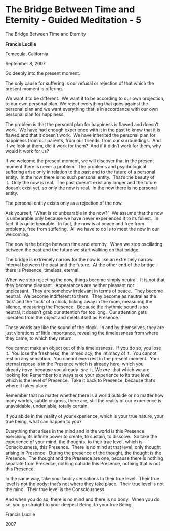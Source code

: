 #  The Bridge Between Time and Eternity - Guided Meditation - 5

The Bridge Between Time and Eternity

**Francis Lucille**

Temecula, California

September 8, 2007

Go deeply into the present moment.

The only cause for suffering is our refusal or rejection of that which the present moment is offering.&nbsp;

We want it to be different.&nbsp;&nbsp;We want it to be according to our own projection, to our own personal plan. We reject everything that goes against the personal plan and we want everything that is in accordance with our own personal plan for happiness.

The problem is that the personal plan for happiness is flawed and doesn&rsquo;t work.&nbsp;&nbsp;We have had enough experience with it in the past to know that it is flawed and that it doesn&rsquo;t work.&nbsp;&nbsp;We have inherited the personal plan for happiness from our parents, from our friends, from our surroundings.&nbsp;&nbsp;And if we look at them, did it work for them?&nbsp;&nbsp;And if it didn&rsquo;t work for them, why would it work for us?&nbsp;

If we welcome the present moment, we will discover that in the present moment there is never a problem.&nbsp;&nbsp;The problems and psychological suffering arise only in relation to the past and to the future of a personal entity.&nbsp;&nbsp;In the now there is no such personal entity.&nbsp;&nbsp;That&rsquo;s the beauty of it.&nbsp;&nbsp;Only the now is real.&nbsp;&nbsp;The past doesn&rsquo;t exist any longer and the future doesn&rsquo;t exist yet, so only the now is real.&nbsp;&nbsp;In the now there is no personal entity.

The personal entity exists only as a rejection of the now.&nbsp;

Ask yourself, &ldquo;What is so unbearable in the now?&rdquo;&nbsp;&nbsp;We assume that the now is unbearable only because we have never experienced it to its fullest.&nbsp;&nbsp;In fact, it is quite bearable.&nbsp;&nbsp;In fact, the now is at peace and free from problems, free from suffering.&nbsp;&nbsp;All we have to do is to meet the now in our welcoming.

The now is the bridge between time and eternity.&nbsp;&nbsp;When we stop oscillating between the past and the future we start walking on that bridge.&nbsp;

The bridge is extremely narrow for the now is like an extremely narrow interval between the past and the future.&nbsp;&nbsp;At the other end of the bridge there is Presence, timeless, eternal.&nbsp;

When we stop rejecting the now, things become simply neutral.&nbsp;&nbsp;It is not that they become pleasant.&nbsp;&nbsp;Appearances are neither pleasant nor unpleasant.&nbsp;&nbsp;They are somehow irrelevant in terms of peace.&nbsp;&nbsp;They become neutral.&nbsp;&nbsp;We become indifferent to them.&nbsp;&nbsp;They become as neutral as the &lsquo;tick&rsquo; and the &lsquo;tock&rsquo; of a clock, ticking away in the room, measuring the silence, measuring the Presence.&nbsp;&nbsp;Because the rhythmic sound is so neutral, it doesn&rsquo;t grab our attention for too long.&nbsp;&nbsp;Our attention gets liberated from the object and meets itself as Presence.&nbsp;

These words are like the sound of the clock.&nbsp;&nbsp;In and by themselves, they are just vibrations of little importance, revealing the timelessness from where they came, to which they return.&nbsp;

You cannot make an object out of this timelessness.&nbsp;&nbsp;If you do so, you lose it.&nbsp;&nbsp;You lose the freshness, the immediacy, the intimacy of it.&nbsp;&nbsp;You cannot rest on any sensation.&nbsp;&nbsp;You cannot even rest in the present moment.&nbsp;&nbsp;Your eternal repose is in the Presence which is already here, which you already&nbsp;_have_
&nbsp;because you already&nbsp;
_are_
&nbsp;it.
We&nbsp;_are_
&nbsp;that which we are looking for.
Remember to always take your experience to its true level, which is the level of Presence.&nbsp;&nbsp;Take it back to Presence, because that&rsquo;s where it takes place.&nbsp;

Remember that no matter whether there is a world outside or no matter how many worlds, subtle or gross, there are, still the reality of our experience is unavoidable, undeniable, totally certain.&nbsp;

If you abide in the reality of your experience, which is your true nature, your true being, what can happen to you?&nbsp;

Everything that arises in the mind and in the world is this Presence exercising its infinite power to create, to sustain, to dissolve.&nbsp;&nbsp;So take the experience of your mind, the thoughts, to their true level, which is Consciousness, this Presence.&nbsp;&nbsp;There is no mind at that level, only thought arising in Presence.&nbsp;&nbsp;During the presence of the thought, the thought is the Presence.&nbsp;&nbsp;The thought and the Presence are one, because there is nothing separate from Presence, nothing outside this Presence, nothing that is not this Presence.&nbsp;

In the same way, take your bodily sensations to their true level.&nbsp;&nbsp;Their true level is not the body; that&rsquo;s not where they take place.&nbsp;&nbsp;Their true level is not the mind.&nbsp;&nbsp;Their true level is the Consciousness.&nbsp;&nbsp;

And when you do so, there is no mind and there is no body.&nbsp;&nbsp;When you do so, you go straight to your deepest Being, to your true Being.

  

Francis Lucille

2007

